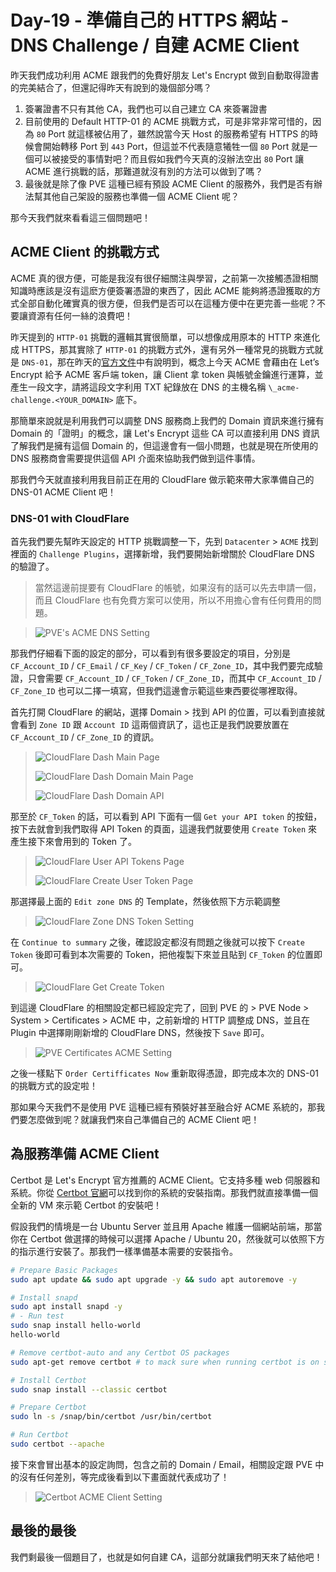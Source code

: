 # Day-19 - 準備自己的 HTTPS 網站 - DNS Challenge / 自建 ACME Client

昨天我們成功利用 ACME 跟我們的免費好朋友 Let's Encrypt 做到自動取得證書的完美結合了，但還記得昨天有說到的幾個部分嗎？

1. 簽署證書不只有其他 CA，我們也可以自己建立 CA 來簽署證書
2. 目前使用的 Default HTTP-01 的 ACME 挑戰方式，可是非常非常可惜的，因為 `80` Port 就這樣被佔用了，雖然說當今天 Host 的服務希望有 HTTPS 的時候會開始轉移 Port 到 `443` Port，但這並不代表隨意犧牲一個 `80` Port 就是一個可以被接受的事情對吧？而且假如我們今天真的沒辦法空出 `80` Port 讓 ACME 進行挑戰的話，那難道就沒有別的方法可以做到了嗎？
3. 最後就是除了像 PVE 這種已經有預設 ACME Client 的服務外，我們是否有辦法幫其他自己架設的服務也準備一個 ACME Client 呢？

那今天我們就來看看這三個問題吧！

## ACME Client 的挑戰方式

ACME 真的很方便，可能是我沒有很仔細關注與學習，之前第一次接觸憑證相關知識時應該是沒有這麽方便簽署憑證的東西了，因此 ACME 能夠將憑證獲取的方式全部自動化確實真的很方便，但我們是否可以在這種方便中在更完善一些呢？不要讓資源有任何一絲的浪費吧！

昨天提到的 `HTTP-01` 挑戰的邏輯其實很簡單，可以想像成用原本的 HTTP 來進化成 HTTPS，那其實除了 `HTTP-01` 的挑戰方式外，還有另外一種常見的挑戰方式就是 `DNS-01`，那在昨天的[官方文件](https://letsencrypt.org/zh-tw/docs/challenge-types/)中有說明到，概念上今天 ACME 會藉由在 Let’s Encrypt 給予 ACME 客戶端 token，讓 Client 拿 token 與帳號金鑰進行運算，並產生一段文字，請將這段文字利用 TXT 紀錄放在 DNS 的主機名稱 `\_acme-challenge.<YOUR_DOMAIN>` 底下。

那簡單來說就是利用我們可以調整 DNS 服務商上我們的 Domain 資訊來進行擁有 Domain 的「證明」的概念，讓 Let's Encrypt 這些 CA 可以直接利用 DNS 資訊了解我們是擁有這個 Domain 的，但這邊會有一個小問題，也就是現在所使用的 DNS 服務商會需要提供這個 API 介面來協助我們做到這件事情。

那我們今天就直接利用我目前正在用的 CloudFlare 做示範來帶大家準備自己的 DNS-01 ACME Client 吧！

### DNS-01 with CloudFlare

首先我們要先幫昨天設定的 HTTP 挑戰調整一下，先到 `Datacenter` > `ACME` 找到裡面的 `Challenge Plugins`，選擇新增，我們要開始新增關於 CloudFlare DNS 的驗證了。

> 當然這邊前提要有 CloudFlare 的帳號，如果沒有的話可以先去申請一個，而且 CloudFlare 也有免費方案可以使用，所以不用擔心會有任何費用的問題。

> ![PVE's ACME DNS Setting](https://raw.githubusercontent.com/fdff87554/iThome-Ironman/main/2023/%E8%AA%92%EF%BC%8C%E6%83%B3%E4%B8%8D%E5%88%B0%E6%9C%89%E4%B8%80%E5%A4%A9%E6%90%9E%E6%87%82%E7%B6%B2%E8%B7%AF%E6%98%AF%E5%9B%A0%E7%82%BA%E5%AE%BF%E8%88%8D%E5%AD%B8%E9%95%B7%E9%80%BC%E6%88%91%E7%9A%84QQ%EF%BC%8130%E5%A4%A9%E7%9A%84%E5%AE%BF%E8%88%8D%E7%B6%B2%E8%B7%AF%E6%9E%B6%E8%A8%AD/Images/PVE's-ACME-DNS-Setting.png)

那我們仔細看下面的設定的部分，可以看到有很多要設定的項目，分別是 `CF_Account_ID` / `CF_Email` / `CF_Key` / `CF_Token` / `CF_Zone_ID`，其中我們要完成驗證，只會需要 `CF_Account_ID` / `CF_Token` / `CF_Zone_ID`，而其中 `CF_Account_ID` / `CF_Zone_ID` 也可以二擇一填寫，但我們這邊會示範這些東西要從哪裡取得。

首先打開 CloudFlare 的網站，選擇 Domain > 找到 API 的位置，可以看到直接就會看到 `Zone ID` 跟 `Account ID` 這兩個資訊了，這也正是我們說要放置在 `CF_Account_ID` / `CF_Zone_ID` 的資訊。

> ![CloudFlare Dash Main Page](https://raw.githubusercontent.com/fdff87554/iThome-Ironman/main/2023/%E8%AA%92%EF%BC%8C%E6%83%B3%E4%B8%8D%E5%88%B0%E6%9C%89%E4%B8%80%E5%A4%A9%E6%90%9E%E6%87%82%E7%B6%B2%E8%B7%AF%E6%98%AF%E5%9B%A0%E7%82%BA%E5%AE%BF%E8%88%8D%E5%AD%B8%E9%95%B7%E9%80%BC%E6%88%91%E7%9A%84QQ%EF%BC%8130%E5%A4%A9%E7%9A%84%E5%AE%BF%E8%88%8D%E7%B6%B2%E8%B7%AF%E6%9E%B6%E8%A8%AD/Images/CloudFlare-Dash-Main-Page.png)
>
> ![CloudFlare Dash Domain Main Page](https://raw.githubusercontent.com/fdff87554/iThome-Ironman/main/2023/%E8%AA%92%EF%BC%8C%E6%83%B3%E4%B8%8D%E5%88%B0%E6%9C%89%E4%B8%80%E5%A4%A9%E6%90%9E%E6%87%82%E7%B6%B2%E8%B7%AF%E6%98%AF%E5%9B%A0%E7%82%BA%E5%AE%BF%E8%88%8D%E5%AD%B8%E9%95%B7%E9%80%BC%E6%88%91%E7%9A%84QQ%EF%BC%8130%E5%A4%A9%E7%9A%84%E5%AE%BF%E8%88%8D%E7%B6%B2%E8%B7%AF%E6%9E%B6%E8%A8%AD/Images/CloudFlare-Dash-Domain-Main-Page.png)
>
> ![CloudFlare Dash Domain API](https://raw.githubusercontent.com/fdff87554/iThome-Ironman/main/2023/%E8%AA%92%EF%BC%8C%E6%83%B3%E4%B8%8D%E5%88%B0%E6%9C%89%E4%B8%80%E5%A4%A9%E6%90%9E%E6%87%82%E7%B6%B2%E8%B7%AF%E6%98%AF%E5%9B%A0%E7%82%BA%E5%AE%BF%E8%88%8D%E5%AD%B8%E9%95%B7%E9%80%BC%E6%88%91%E7%9A%84QQ%EF%BC%8130%E5%A4%A9%E7%9A%84%E5%AE%BF%E8%88%8D%E7%B6%B2%E8%B7%AF%E6%9E%B6%E8%A8%AD/Images/CloudFlare-Dash-Domain-API.png)

那至於 `CF_Token` 的話，可以看到 API 下面有一個 `Get your API token` 的按鈕，按下去就會到我們取得 API Token 的頁面，這邊我們就要使用 `Create Token` 來產生接下來會用到的 Token 了。

> ![CloudFlare User API Tokens Page](https://raw.githubusercontent.com/fdff87554/iThome-Ironman/main/2023/%E8%AA%92%EF%BC%8C%E6%83%B3%E4%B8%8D%E5%88%B0%E6%9C%89%E4%B8%80%E5%A4%A9%E6%90%9E%E6%87%82%E7%B6%B2%E8%B7%AF%E6%98%AF%E5%9B%A0%E7%82%BA%E5%AE%BF%E8%88%8D%E5%AD%B8%E9%95%B7%E9%80%BC%E6%88%91%E7%9A%84QQ%EF%BC%8130%E5%A4%A9%E7%9A%84%E5%AE%BF%E8%88%8D%E7%B6%B2%E8%B7%AF%E6%9E%B6%E8%A8%AD/Images/CloudFlare-User-API-Tokens-Page.png)
>
> ![CloudFlare Create User Token Page](https://raw.githubusercontent.com/fdff87554/iThome-Ironman/main/2023/%E8%AA%92%EF%BC%8C%E6%83%B3%E4%B8%8D%E5%88%B0%E6%9C%89%E4%B8%80%E5%A4%A9%E6%90%9E%E6%87%82%E7%B6%B2%E8%B7%AF%E6%98%AF%E5%9B%A0%E7%82%BA%E5%AE%BF%E8%88%8D%E5%AD%B8%E9%95%B7%E9%80%BC%E6%88%91%E7%9A%84QQ%EF%BC%8130%E5%A4%A9%E7%9A%84%E5%AE%BF%E8%88%8D%E7%B6%B2%E8%B7%AF%E6%9E%B6%E8%A8%AD/Images/CloudFlare-Create-User-Token-Page.png)

那選擇最上面的 `Edit zone DNS` 的 Template，然後依照下方示範調整

> ![CloudFlare Zone DNS Token Setting](https://raw.githubusercontent.com/fdff87554/iThome-Ironman/main/2023/%E8%AA%92%EF%BC%8C%E6%83%B3%E4%B8%8D%E5%88%B0%E6%9C%89%E4%B8%80%E5%A4%A9%E6%90%9E%E6%87%82%E7%B6%B2%E8%B7%AF%E6%98%AF%E5%9B%A0%E7%82%BA%E5%AE%BF%E8%88%8D%E5%AD%B8%E9%95%B7%E9%80%BC%E6%88%91%E7%9A%84QQ%EF%BC%8130%E5%A4%A9%E7%9A%84%E5%AE%BF%E8%88%8D%E7%B6%B2%E8%B7%AF%E6%9E%B6%E8%A8%AD/Images/CloudFlare-Zone-DNS-Token-Setting.png)

在 `Continue to summary` 之後，確認設定都沒有問題之後就可以按下 `Create Token` 後即可看到本次需要的 Token，把他複製下來並且貼到 `CF_Token` 的位置即可。

> ![CloudFlare Get Create Token](https://raw.githubusercontent.com/fdff87554/iThome-Ironman/main/2023/%E8%AA%92%EF%BC%8C%E6%83%B3%E4%B8%8D%E5%88%B0%E6%9C%89%E4%B8%80%E5%A4%A9%E6%90%9E%E6%87%82%E7%B6%B2%E8%B7%AF%E6%98%AF%E5%9B%A0%E7%82%BA%E5%AE%BF%E8%88%8D%E5%AD%B8%E9%95%B7%E9%80%BC%E6%88%91%E7%9A%84QQ%EF%BC%8130%E5%A4%A9%E7%9A%84%E5%AE%BF%E8%88%8D%E7%B6%B2%E8%B7%AF%E6%9E%B6%E8%A8%AD/Images/CloudFlare-Get-Create-Token.png)

到這邊 CloudFlare 的相關設定都已經設定完了，回到 PVE 的 > PVE Node > System > Certificates > ACME 中，之前新增的 HTTP 調整成 DNS，並且在 Plugin 中選擇剛剛新增的 CloudFlare DNS，然後按下 `Save` 即可。

> ![PVE Certificates ACME Setting](https://raw.githubusercontent.com/fdff87554/iThome-Ironman/main/2023/%E8%AA%92%EF%BC%8C%E6%83%B3%E4%B8%8D%E5%88%B0%E6%9C%89%E4%B8%80%E5%A4%A9%E6%90%9E%E6%87%82%E7%B6%B2%E8%B7%AF%E6%98%AF%E5%9B%A0%E7%82%BA%E5%AE%BF%E8%88%8D%E5%AD%B8%E9%95%B7%E9%80%BC%E6%88%91%E7%9A%84QQ%EF%BC%8130%E5%A4%A9%E7%9A%84%E5%AE%BF%E8%88%8D%E7%B6%B2%E8%B7%AF%E6%9E%B6%E8%A8%AD/Images/PVE-Certificates-ACME-Setting.png)

之後一樣點下 `Order Certifficates Now` 重新取得憑證，即完成本次的 DNS-01 的挑戰方式的設定啦！

那如果今天我們不是使用 PVE 這種已經有預裝好甚至融合好 ACME 系統的，那我們要怎麼做到呢？就讓我們來自己準備自己的 ACME Client 吧！

## 為服務準備 ACME Client

Certbot 是 Let's Encrypt 官方推薦的 ACME Client。它支持多種 web 伺服器和系統。你從 [Certbot 官網](https://certbot.eff.org/)可以找到你的系統的安裝指南。那我們就直接準備一個全新的 VM 來示範 Certbot 的安裝吧！

假設我們的情境是一台 Ubuntu Server 並且用 Apache 維護一個網站前端，那當你在 Certbot 做選擇的時候可以選擇 Apache / Ubuntu 20，然後就可以依照下方的指示進行安裝了。那我們一樣準備基本需要的安裝指令。

```bash
# Prepare Basic Packages
sudo apt update && sudo apt upgrade -y && sudo apt autoremove -y

# Install snapd
sudo apt install snapd -y
# - Run test
sudo snap install hello-world
hello-world

# Remove certbot-auto and any Certbot OS packages
sudo apt-get remove certbot # to mack sure when running certbot is on snapd

# Install Certbot
sudo snap install --classic certbot

# Prepare Certbot
sudo ln -s /snap/bin/certbot /usr/bin/certbot

# Run Certbot
sudo certbot --apache
```

接下來會冒出基本的設定詢問，包含之前的 Domain / Email，相關設定跟 PVE 中的沒有任何差別，等完成後看到以下畫面就代表成功了！

> ![Certbot ACME Client Setting](https://raw.githubusercontent.com/fdff87554/iThome-Ironman/main/2023/%E8%AA%92%EF%BC%8C%E6%83%B3%E4%B8%8D%E5%88%B0%E6%9C%89%E4%B8%80%E5%A4%A9%E6%90%9E%E6%87%82%E7%B6%B2%E8%B7%AF%E6%98%AF%E5%9B%A0%E7%82%BA%E5%AE%BF%E8%88%8D%E5%AD%B8%E9%95%B7%E9%80%BC%E6%88%91%E7%9A%84QQ%EF%BC%8130%E5%A4%A9%E7%9A%84%E5%AE%BF%E8%88%8D%E7%B6%B2%E8%B7%AF%E6%9E%B6%E8%A8%AD/Images/Certbot-ACME-Client-Setting.png)

## 最後的最後

我們剩最後一個題目了，也就是如何自建 CA，這部分就讓我們明天來了結他吧！
